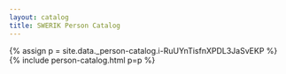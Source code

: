```yaml
---
layout: catalog
title: SWERIK Person Catalog
---
```

{% assign p = site.data._person-catalog.i-RuUYnTisfnXPDL3JaSvEKP %}
{% include person-catalog.html p=p %}


